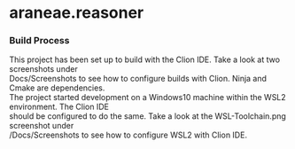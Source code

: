# araneae.reasoner 

### Build Process 
This project has been set up to build with the Clion IDE. Take a look at two screenshots under  
Docs/Screenshots to see how to configure builds with Clion. Ninja and Cmake are dependencies.  
The project started development on a Windows10 machine within the WSL2 environment. The Clion IDE  
should be configured to do the same. Take a look at the WSL-Toolchain.png screenshot under  
/Docs/Screenshots to see how to configure WSL2 with Clion IDE. 